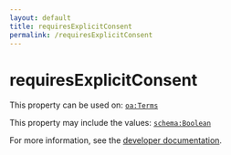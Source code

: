 ```yaml
---
layout: default
title: requiresExplicitConsent
permalink: /requiresExplicitConsent
---
```


# requiresExplicitConsent


This property can be used on: [`oa:Terms`](https://openactive.io/Terms)

This property may include the values: [`schema:Boolean`](https://schema.org/Boolean)

For more information, see the [developer documentation](https://developer.openactive.io/data-model/types/).